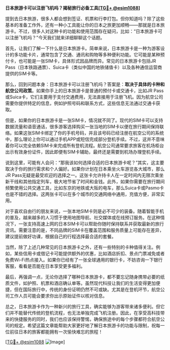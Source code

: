 **日本旅游卡可以注册飞机吗？揭秘旅行必备工具[[TG💪+ @esim1088](https://t.me/s/esim1088)]**

提到去日本旅游，很多人都会想到签证、机票和行李打包。但你知道吗？除了这些基本的准备工作外，还有一种小工具能让你的日本之旅更加顺畅——那就是日本旅游卡。不过，很多人对这种卡的功能和使用范围存在疑问，比如：“日本旅游卡可以注册飞机吗？”今天我们就来详细聊聊这个话题。

首先，让我们了解一下什么是日本旅游卡。简单来说，日本旅游卡是一种为游客设计的多功能卡片，通常包含了交通、通讯和购物等多种便利功能。它可能是某种预付卡，也可能是一张SIM卡，具体形式因品牌而异。常见的日本旅游卡包括JR Pass（日本铁路通票）、Suica卡（类似中国的地铁储值卡）以及各种通信运营商提供的SIM卡等。

那么，回到问题本身：日本旅游卡可以注册飞机吗？答案是：**取决于具体的卡种和航空公司政策**。如果你手上的日本旅游卡是普通的预付卡或交通卡，比如JR Pass或Suica卡，它们主要用于支付交通费用，无法直接用于注册飞机。因为航空公司需要你提供特定的信息，例如护照号码和联系方式，这些信息无法通过交通卡获取。

但是，如果你的日本旅游卡是一张SIM卡，情况就不同了。现代的SIM卡可以支持数据流量和语音通话，很多游客选择购买一张当地的SIM卡以便在旅行期间保持联络。如果这张SIM卡绑定了你的手机号码，并且该号码已经注册在航空公司的系统中，那么理论上你可以通过手机APP或短信完成部分登机手续。不过，这并不意味着你可以完全依赖SIM卡来完成所有登机流程。航空公司通常要求旅客在机场柜台出示有效身份证件，因此即便有SIM卡辅助，最终还是需要到机场办理登机手续。

说到这里，可能有人会问：“那我该如何选择合适的日本旅游卡呢？”其实，这主要取决于你的旅行需求和个人偏好。如果你计划在日本乘坐火车游览各大城市，那么JR Pass无疑是最受欢迎的选择之一。这张卡允许持卡人在一定时间内无限次乘坐新干线和其他指定列车，极大地节省了时间和金钱。此外，如果你需要在旅行期间频繁使用公共交通工具，比如东京的地铁或大阪的电车，那么Suica卡或Pasmo卡也是不错的选择。这两张卡可以在多个城市的交通网络中通用，充值方便，非常实用。

对于喜欢自由行的朋友来说，一张本地SIM卡则是必不可少的装备。随着智能手机的普及，越来越多的人习惯于使用地图导航、社交媒体或在线预订服务。在这种情况下，一张支持高速上网的日本SIM卡可以帮助你随时保持联系并获取最新的旅行资讯。需要注意的是，不同品牌的SIM卡在覆盖范围和服务质量上可能存在差异，建议提前做好功课，根据自己的行程选择最合适的套餐。

当然，除了上述几种常见的日本旅游卡之外，还有一些特别的卡种值得关注。例如，某些信用卡或借记卡可能提供额外的优惠，比如酒店折扣、景点门票减免或者免费Wi-Fi热点接入。如果你已经有了一张全球通用的银行卡，不妨咨询一下银行客服，看看是否能在日本享受更多福利。

最后，再强调一点，无论你选择了哪种日本旅游卡，都不要忘记随身携带必要的纸质文件，如护照、机票和酒店确认单等。虽然现代科技让我们的生活变得更加便捷，但在国际旅行中，传统的身份证明仍然不可或缺。尤其是在登机环节，航空公司工作人员可能会要求你出示原始证件以核对信息。

总之，日本旅游卡作为一种新兴的旅行工具，确实能够为游客带来诸多便利。但它们并不能替代传统的登机流程，也无法单独完成飞机注册。因此，在享受高科技带来的快捷服务的同时，我们也应该保持警惕，确保旅途中的每个步骤都符合航空公司的规定。希望这篇文章能帮助大家更好地了解日本旅游卡的功能与限制，祝每一位前往日本的旅客都能拥有一次愉快难忘的旅程！

[[TG💪+ @esim1088](https://t.me/s/esim1088) ![Image](https://i.postimg.cc/4NQfJmqS/Snipaste-2025-05-13-00-14-12.png)]